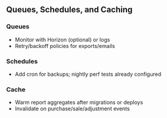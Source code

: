 ## Queues, Schedules, and Caching

### Queues
- Monitor with Horizon (optional) or logs
- Retry/backoff policies for exports/emails

### Schedules
- Add cron for backups; nightly perf tests already configured

### Cache
- Warm report aggregates after migrations or deploys
- Invalidate on purchase/sale/adjustment events


